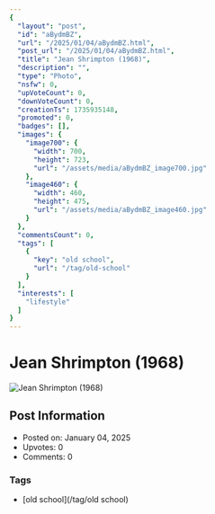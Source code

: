```yaml
---
{
  "layout": "post",
  "id": "aBydmBZ",
  "url": "/2025/01/04/aBydmBZ.html",
  "post_url": "/2025/01/04/aBydmBZ.html",
  "title": "Jean Shrimpton (1968)",
  "description": "",
  "type": "Photo",
  "nsfw": 0,
  "upVoteCount": 0,
  "downVoteCount": 0,
  "creationTs": 1735935148,
  "promoted": 0,
  "badges": [],
  "images": {
    "image700": {
      "width": 700,
      "height": 723,
      "url": "/assets/media/aBydmBZ_image700.jpg"
    },
    "image460": {
      "width": 460,
      "height": 475,
      "url": "/assets/media/aBydmBZ_image460.jpg"
    }
  },
  "commentsCount": 0,
  "tags": [
    {
      "key": "old school",
      "url": "/tag/old-school"
    }
  ],
  "interests": [
    "lifestyle"
  ]
}
---
```


# Jean Shrimpton (1968)

![Jean Shrimpton (1968)](/assets/media/aBydmBZ_image700.jpg)

## Post Information

- Posted on: January 04, 2025
- Upvotes: 0
- Comments: 0

### Tags

- [old school](/tag/old school)
